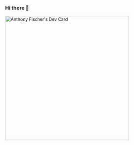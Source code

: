 ### Hi there 👋
<a href="https://app.daily.dev/Minifish"><img src="https://api.daily.dev/devcards/37c467eeaa294b88ac19a0f0dac5fd90.png?r=gpt" width="400" alt="Anthony Fischer's Dev Card"/></a>
<!--
**Minifish57/Minifish57** is a ✨ _special_ ✨ repository because its `README.md` (this file) appears on your GitHub profile.

Here are some ideas to get you started:

- 🔭 I’m currently working on ...
- 🌱 I’m currently learning ...
- 👯 I’m looking to collaborate on ...
- 🤔 I’m looking for help with ...
- 💬 Ask me about ...
- 📫 How to reach me: ...
- 😄 Pronouns: ...
- ⚡ Fun fact: ...
-->

